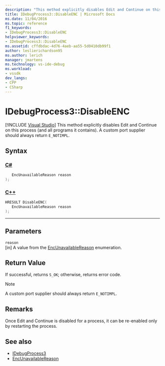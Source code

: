 ```yaml
---
description: "This method explicitly disables Edit and Continue on this process (and all programs it contains)."
title: IDebugProcess3::DisableENC | Microsoft Docs
ms.date: 11/04/2016
ms.topic: reference
f1_keywords:
- IDebugProcess3::DisableENC
helpviewer_keywords:
- IDebugProcess3::DisableENC
ms.assetid: cffdbdac-4d76-4aeb-aa55-5d0410db99f1
author: leslierichardson95
ms.author: lerich
manager: jmartens
ms.technology: vs-ide-debug
ms.workload:
- vssdk
dev_langs:
- CPP
- CSharp
---
```

# IDebugProcess3::DisableENC

 [!INCLUDE [Visual Studio](~/includes/applies-to-version/vs-windows-only.md)]
This method explicitly disables Edit and Continue on this process (and all programs it contains). A custom port supplier should always return `E_NOTIMPL`.

## Syntax

### [C#](#tab/csharp)
```csharp
   EncUnavailableReason reason
);
```
### [C++](#tab/cpp)
```cpp
HRESULT DisableENC(
   EncUnavailableReason reason
);
```
---

## Parameters
`reason`\
[in] A value from the [EncUnavailableReason](../../../extensibility/debugger/reference/encunavailablereason.md) enumeration.

## Return Value
 If successful, returns `S_OK`; otherwise, returns error code.

> [!NOTE]
> A custom port supplier should always return `E_NOTIMPL`.

## Remarks
 Once Edit and Continue is disabled for a process, it can be re-enabled only by restarting the process.

## See also
- [IDebugProcess3](../../../extensibility/debugger/reference/idebugprocess3.md)
- [EncUnavailableReason](../../../extensibility/debugger/reference/encunavailablereason.md)
